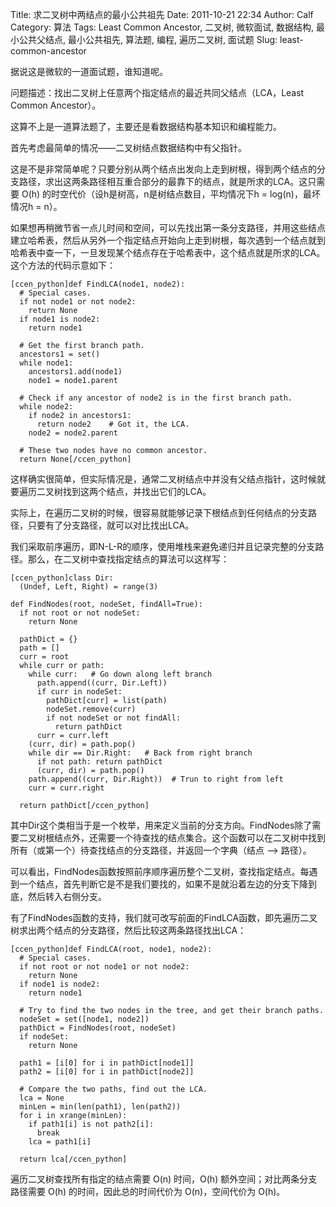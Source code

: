 Title: 求二叉树中两结点的最小公共祖先
Date: 2011-10-21 22:34
Author: Calf
Category: 算法
Tags: Least Common Ancestor, 二叉树, 微软面试, 数据结构, 最小公共父结点, 最小公共祖先, 算法题, 编程, 遍历二叉树, 面试题
Slug: least-common-ancestor

据说这是微软的一道面试题，谁知道呢。

问题描述：找出二叉树上任意两个指定结点的最近共同父结点（LCA，Least
Common Ancestor）。<!--more-->

这算不上是一道算法题了，主要还是看数据结构基本知识和编程能力。

首先考虑最简单的情况——二叉树结点数据结构中有父指针。

这是不是非常简单呢？只要分别从两个结点出发向上走到树根，得到两个结点的分支路径，求出这两条路径相互重合部分的最靠下的结点，就是所求的LCA。这只需要
O(h) 的时空代价（设h是树高，n是树结点数目，平均情况下h =
log(n)，最坏情况h = n）。

如果想再稍微节省一点儿时间和空间，可以先找出第一条分支路径，并用这些结点建立哈希表，然后从另外一个指定结点开始向上走到树根，每次遇到一个结点就到哈希表中查一下，一旦发现某个结点存在于哈希表中，这个结点就是所求的LCA。这个方法的代码示意如下：

    [ccen_python]def FindLCA(node1, node2):
      # Special cases.
      if not node1 or not node2:
        return None
      if node1 is node2:
        return node1

      # Get the first branch path.
      ancestors1 = set()
      while node1:
        ancestors1.add(node1)
        node1 = node1.parent

      # Check if any ancestor of node2 is in the first branch path.
      while node2:
        if node2 in ancestors1:
          return node2    # Got it, the LCA.
        node2 = node2.parent

      # These two nodes have no common ancestor.
      return None[/ccen_python]

这样确实很简单，但实际情况是，通常二叉树结点中并没有父结点指针，这时候就要遍历二叉树找到这两个结点，并找出它们的LCA。

实际上，在遍历二叉树的时候，很容易就能够记录下根结点到任何结点的分支路径，只要有了分支路径，就可以对比找出LCA。

我们采取前序遍历，即N-L-R的顺序，使用堆栈来避免递归并且记录完整的分支路径。那么，在二叉树中查找指定结点的算法可以这样写：

    [ccen_python]class Dir:
      (Undef, Left, Right) = range(3)

    def FindNodes(root, nodeSet, findAll=True):
      if not root or not nodeSet:
        return None

      pathDict = {}
      path = []
      curr = root
      while curr or path:
        while curr:   # Go down along left branch
          path.append((curr, Dir.Left))
          if curr in nodeSet:
            pathDict[curr] = list(path)
            nodeSet.remove(curr)
            if not nodeSet or not findAll:
              return pathDict
          curr = curr.left
        (curr, dir) = path.pop()
        while dir == Dir.Right:   # Back from right branch
          if not path: return pathDict
          (curr, dir) = path.pop()
        path.append((curr, Dir.Right))  # Trun to right from left
        curr = curr.right

      return pathDict[/ccen_python]

其中Dir这个类相当于是一个枚举，用来定义当前的分支方向。FindNodes除了需要二叉树根结点外，还需要一个待查找的结点集合。这个函数可以在二叉树中找到所有（或第一个）待查找结点的分支路径，并返回一个字典（结点
--\> 路径）。

可以看出，FindNodes函数按照前序顺序遍历整个二叉树，查找指定结点。每遇到一个结点，首先判断它是不是我们要找的，如果不是就沿着左边的分支下降到底，然后转入右侧分支。

有了FindNodes函数的支持，我们就可改写前面的FindLCA函数，即先遍历二叉树求出两个结点的分支路径，然后比较这两条路径找出LCA：

    [ccen_python]def FindLCA(root, node1, node2):
      # Special cases.
      if not root or not node1 or not node2:
        return None
      if node1 is node2:
        return node1

      # Try to find the two nodes in the tree, and get their branch paths.
      nodeSet = set([node1, node2])
      pathDict = FindNodes(root, nodeSet)
      if nodeSet:
        return None

      path1 = [i[0] for i in pathDict[node1]]
      path2 = [i[0] for i in pathDict[node2]]

      # Compare the two paths, find out the LCA.
      lca = None
      minLen = min(len(path1), len(path2))
      for i in xrange(minLen):
        if path1[i] is not path2[i]:
          break
        lca = path1[i]

      return lca[/ccen_python]

遍历二叉树查找所有指定的结点需要 O(n) 时间，O(h)
额外空间；对比两条分支路径需要 O(h) 的时间，因此总的时间代价为
O(n)，空间代价为 O(h)。
